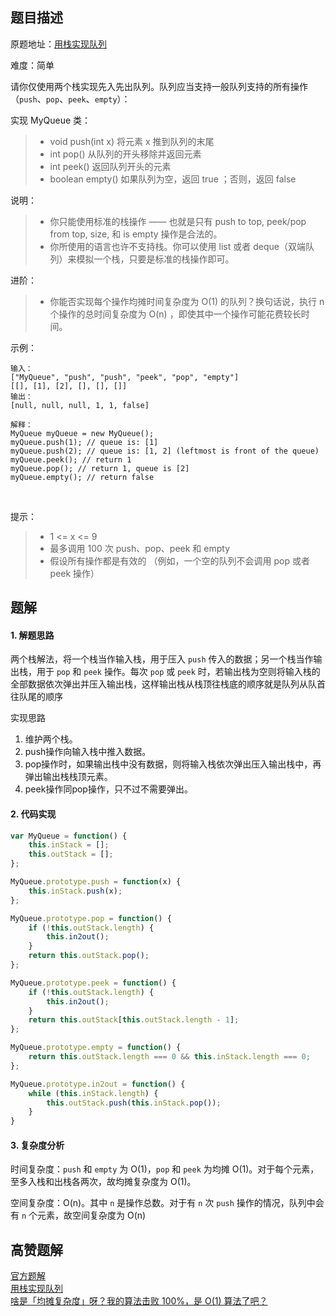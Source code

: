 ## 题目描述

原题地址：[用栈实现队列](https://leetcode-cn.com/problems/implement-queue-using-stacks/)

难度：简单

请你仅使用两个栈实现先入先出队列。队列应当支持一般队列支持的所有操作（`push`、`pop`、`peek`、`empty`）：

实现 MyQueue 类：
>- void push(int x) 将元素 x 推到队列的末尾
>- int pop() 从队列的开头移除并返回元素
>- int peek() 返回队列开头的元素
>- boolean empty() 如果队列为空，返回 true ；否则，返回 false
 

说明：
>- 你只能使用标准的栈操作 —— 也就是只有 push to top, peek/pop from top, size, 和 is empty 操作是合法的。
>- 你所使用的语言也许不支持栈。你可以使用 list 或者 deque（双端队列）来模拟一个栈，只要是标准的栈操作即可。
 

进阶：
>- 你能否实现每个操作均摊时间复杂度为 O(1) 的队列？换句话说，执行 n 个操作的总时间复杂度为 O(n) ，即使其中一个操作可能花费较长时间。
 

示例：
```
输入：
["MyQueue", "push", "push", "peek", "pop", "empty"]
[[], [1], [2], [], [], []]
输出：
[null, null, null, 1, 1, false]

解释：
MyQueue myQueue = new MyQueue();
myQueue.push(1); // queue is: [1]
myQueue.push(2); // queue is: [1, 2] (leftmost is front of the queue)
myQueue.peek(); // return 1
myQueue.pop(); // return 1, queue is [2]
myQueue.empty(); // return false
```
 

提示：
>- 1 <= x <= 9
>- 最多调用 100 次 push、pop、peek 和 empty
>- 假设所有操作都是有效的 （例如，一个空的队列不会调用 pop 或者 peek 操作）
## 题解
#### 1. 解题思路
两个栈解法，将一个栈当作输入栈，用于压入 `push` 传入的数据；另一个栈当作输出栈，用于 `pop` 和 `peek` 操作。每次 `pop` 或 `peek` 时，若输出栈为空则将输入栈的全部数据依次弹出并压入输出栈，这样输出栈从栈顶往栈底的顺序就是队列从队首往队尾的顺序

实现思路  
1. 维护两个栈。
2. push操作向输入栈中推入数据。
3. pop操作时，如果输出栈中没有数据，则将输入栈依次弹出压入输出栈中，再弹出输出栈栈顶元素。
4. peek操作同pop操作，只不过不需要弹出。

#### 2. 代码实现

```js
var MyQueue = function() {
    this.inStack = [];
    this.outStack = [];
};

MyQueue.prototype.push = function(x) {
    this.inStack.push(x);
};

MyQueue.prototype.pop = function() {
    if (!this.outStack.length) {
        this.in2out();
    }
    return this.outStack.pop();
};

MyQueue.prototype.peek = function() {
    if (!this.outStack.length) {
        this.in2out();
    }
    return this.outStack[this.outStack.length - 1];
};

MyQueue.prototype.empty = function() {
    return this.outStack.length === 0 && this.inStack.length === 0;
};

MyQueue.prototype.in2out = function() {
    while (this.inStack.length) {
        this.outStack.push(this.inStack.pop());
    }
}

```

#### 3. 复杂度分析
时间复杂度：`push` 和 `empty` 为 O(1)，`pop` 和 `peek` 为均摊 O(1)。对于每个元素，至多入栈和出栈各两次，故均摊复杂度为 O(1)。

空间复杂度：O(n)。其中 `n` 是操作总数。对于有 `n` 次 `push` 操作的情况，队列中会有 `n` 个元素，故空间复杂度为 O(n)


## 高赞题解
[官方题解](https://leetcode-cn.com/problems/implement-queue-using-stacks/solution/yong-zhan-shi-xian-dui-lie-by-leetcode/)  
[用栈实现队列](https://leetcode-cn.com/problems/implement-queue-using-stacks/solution/tu-jie-guan-fang-tui-jian-ti-jie-yong-zh-4hru/)  
[啥是「均摊复杂度」呀？我的算法击败 100%，是 O(1) 算法了吧？](https://leetcode-cn.com/problems/implement-queue-using-stacks/solution/sha-shi-jun-tan-fu-za-du-ya-wo-de-suan-f-gb6d/)  
